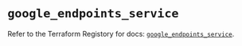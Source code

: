 # `google_endpoints_service`

Refer to the Terraform Registory for docs: [`google_endpoints_service`](https://registry.terraform.io/providers/hashicorp/google-beta/4.82.0/docs/resources/google_endpoints_service).
